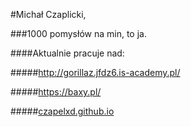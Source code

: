 #Michał Czaplicki,

###1000 pomysłów na min, to ja.

####Aktualnie pracuje nad:

#####http://gorillaz.jfdz6.is-academy.pl/

#####https://baxy.pl/

#####[czapelxd.github.io](https://czapelxd.github.io)
